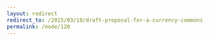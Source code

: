 ```yaml
---
layout: redirect
redirect_to: /2015/03/18/draft-proposal-for-a-currency-commons
permalink: /node/120
---
```

